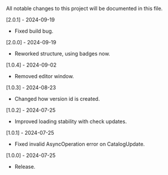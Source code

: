 All notable changes to this project will be documented in this file.

[2.0.1] - 2024-09-19
 - Fixed build bug.

[2.0.0] - 2024-09-19
 - Reworked structure, using badges now.

[1.0.4] - 2024-09-02
 - Removed editor window.

[1.0.3] - 2024-08-23
 - Changed how version id is created.

[1.0.2] - 2024-07-25
 - Improved loading stability with check updates.

[1.0.1] - 2024-07-25
 - Fixed invalid AsyncOperation error on CatalogUpdate.

[1.0.0] - 2024-07-25
 - Release.